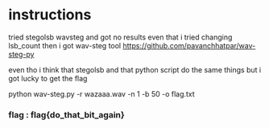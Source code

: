 # instructions 

tried stegolsb wavsteg and got no results even that i tried changing lsb_count 
then i got wav-steg tool https://github.com/pavanchhatpar/wav-steg-py

even tho i think that stegolsb and that python script do the same things but i got lucky to get the flag 

  python wav-steg.py -r wazaaa.wav -n 1 -b 50 -o flag.txt

### flag : flag{do_that_bit_again}
